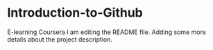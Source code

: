 # Introduction-to-Github
E-learning Coursera
I am editing the README file. Adding some more details about the project description.
